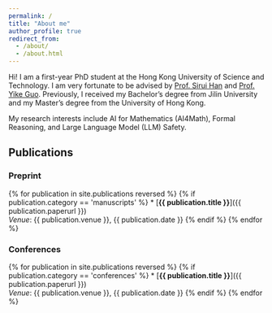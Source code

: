 ```yaml
---
permalink: /
title: "About me"
author_profile: true
redirect_from: 
  - /about/
  - /about.html
---
```



Hi! I am a first-year PhD student at the Hong Kong University of Science and Technology. I am very fortunate to be advised by [Prof. Sirui Han](https://facultyprofiles.hkust.edu.hk/profiles.php?profile=sirui-han-siruihan) and [Prof. Yike Guo](https://facultyprofiles.hkust.edu.hk/profiles.php?profile=yike-guo-yikeguo). Previously, I received my Bachelor’s degree from Jilin University and my Master’s degree from the University of Hong Kong.

My research interests include AI for Mathematics (AI4Math), Formal Reasoning, and Large Language Model (LLM) Safety. 


<a id="publications"></a>
## Publications
### Preprint
{% for publication in site.publications reversed %}
  {% if publication.category == 'manuscripts' %}
    * [**{{ publication.title }}**]({{ publication.paperurl }})  
      *Venue*: {{ publication.venue }}, {{ publication.date }}
  {% endif %}
{% endfor %}

### Conferences
{% for publication in site.publications reversed %}
  {% if publication.category == 'conferences' %}
    * [**{{ publication.title }}**]({{ publication.paperurl }})  
      *Venue*: {{ publication.venue }}, {{ publication.date }}
  {% endif %}
{% endfor %}
